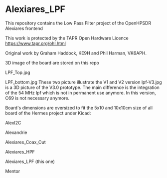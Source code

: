 # Alexiares_LPF
This repository contains the Low Pass Filter project of the OpenHPSDR Alexiares frontend


This work is protected by the TAPR Open Hardware Licence https://www.tapr.org/ohl.html

Original work by Graham Haddock, KE9H and Phil Harman, VK6APH.

3D image of the board are stored on this repo

LPF_Top.jpg

LPF_bottom.jpg
These two picture illustrate the V1 and V2 version
lpf-V3.jpg
is a 3D picture of the V3.0 prototype. The main difference is the integration of the 54 MHz lpf which is not in permanent use anymore.
In this version, C69 is not necessary anymore. 


Board's dimensions are oversized to fit the 5x10 and 10x10cm 
size of all board of the Hermes project under Kicad: 

AlexI2C

Alexandrie 

Alexiares_Coax_Out

Alexiares_HPF

Alexiares_LPF (this one)

Mentor
